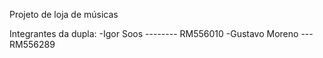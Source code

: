 Projeto de loja de músicas

Integrantes da dupla:
-Igor Soos -------- RM556010
-Gustavo Moreno --- RM556289
